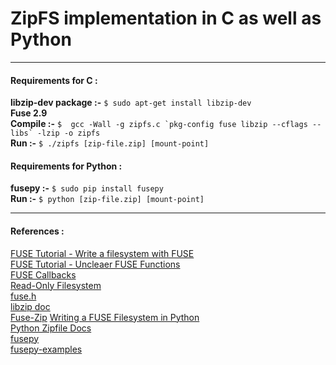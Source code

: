 # ZipFS implementation in C as well as Python
-----

#### Requirements for C :
**libzip-dev package :-** ``` $ sudo apt-get install libzip-dev ``` <br/>
**Fuse 2.9** <br/>
**Compile :-** ``` $  gcc -Wall -g zipfs.c `pkg-config fuse libzip --cflags --libs` -lzip -o zipfs ``` <br/>
**Run :-** ``` $ ./zipfs [zip-file.zip] [mount-point] ``` <br/>


#### Requirements for Python :
**fusepy :-** ```$ sudo pip install fusepy``` <br/>
**Run :-** ```$ python [zip-file.zip] [mount-point]``` <br/>

-----

#### References :
[FUSE Tutorial - Write a filesystem with FUSE](https://engineering.facile.it/blog/eng/write-filesystem-fuse/) <br/>
[FUSE Tutorial - Uncleaer FUSE Functions](https://www.cs.nmsu.edu/~pfeiffer/fuse-tutorial/html/unclear.html)<br/>
[FUSE Callbacks](https://www.cs.nmsu.edu/~pfeiffer/fuse-tutorial/html/callbacks.html)<br/>
[Read-Only Filesystem](https://github.com/cognusion/fuse-rofs/blob/master/rofs.c)<br/>
[fuse.h](https://github.com/libfuse/libfuse/blob/579c3b03f57856e369fd6db2226b77aba63b59ff/include/fuse.h#L102-L577) <br/>
[libzip doc](https://libzip.org/documentation) <br/>
[Fuse-Zip](https://github.com/Ninja3047/Fuse-Zip/)
[Writing a FUSE Filesystem in Python](https://medium.com/the-python-corner/writing-a-fuse-filesystem-in-python-5e0f2de3a813)<br/>
[Python Zipfile Docs](https://docs.python.org/2/library/zipfile.html) <br/>
[fusepy](https://github.com/fusepy/fusepy) <br/>
[fusepy-examples](https://github.com/fusepy/fusepy/tree/master/examples)
